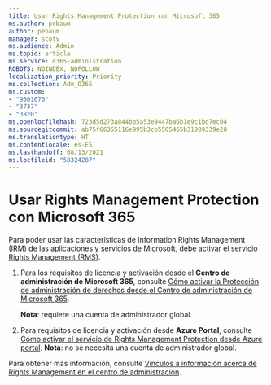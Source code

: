 ```yaml
---
title: Usar Rights Management Protection con Microsoft 365
ms.author: pebaum
author: pebaum
manager: scotv
ms.audience: Admin
ms.topic: article
ms.service: o365-administration
ROBOTS: NOINDEX, NOFOLLOW
localization_priority: Priority
ms.collection: Adm_O365
ms.custom:
- "9001670"
- "3737"
- "3820"
ms.openlocfilehash: 723d5d273a844bb5a53e9447ba6b1e9c1bd7ec04
ms.sourcegitcommit: ab75f66355116e995b3cb5505465b31989339e28
ms.translationtype: HT
ms.contentlocale: es-ES
ms.lasthandoff: 08/13/2021
ms.locfileid: "58324287"
---
```

# <a name="use-rights-management-protection-with-microsoft-365"></a>Usar Rights Management Protection con Microsoft 365

Para poder usar las características de Information Rights Management (IRM) de las aplicaciones y servicios de Microsoft, debe activar el [servicio Rights Management (RMS)](https://docs.microsoft.com/azure/information-protection/what-is-azure-rms).

1. Para los requisitos de licencia y activación desde el **Centro de administración de Microsoft 365**, consulte [Cómo activar la Protección de administración de derechos desde el Centro de administración de Microsoft 365](https://docs.microsoft.com/azure/information-protection/activate-office365). 

    **Nota**: requiere una cuenta de administrador global.

2. Para requisitos de licencia y activación desde **Azure Portal**, consulte [Cómo activar el servicio de Rights Management Protection desde Azure portal](https://docs.microsoft.com/azure/information-protection/activate-azure). **Nota**: no se necesita una cuenta de administrador global.

Para obtener más información, consulte [Vínculos a información acerca de Rights Management en el centro de administración](https://docs.microsoft.com/office365/enterprise/activate-rms-in-office-365).
